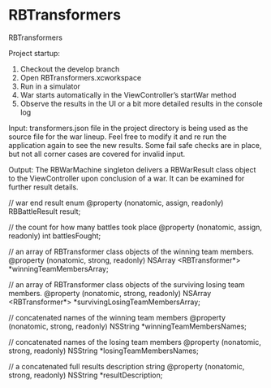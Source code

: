 # RBTransformers
RBTransformers

Project startup:
1. Checkout the develop branch
2. Open RBTransformers.xcworkspace
3. Run in a simulator
4. War starts automatically in the ViewController’s startWar method
5. Observe the results in the UI or a bit more detailed results in the console log


Input: 
transformers.json file in the project directory is being used as the source file for the war lineup. Feel free to modify it and re run the application again to see the new results.
Some fail safe checks are in place, but not all corner cases are covered for invalid input.


Output:
The RBWarMachine singleton delivers a RBWarResult class object to the ViewController upon conclusion of a war. It can be examined for further result details.

// war end result enum
@property (nonatomic, assign, readonly) RBBattleResult result;

// the count for how many battles took place
@property (nonatomic, assign, readonly) int battlesFought;

// an array of RBTransformer class objects of the winning team members.
@property (nonatomic, strong, readonly) NSArray <RBTransformer*> *winningTeamMembersArray;

// an array of RBTransformer class objects of the surviving losing team members.
@property (nonatomic, strong, readonly) NSArray <RBTransformer*> *survivingLosingTeamMembersArray;

// concatenated names of the winning team members
@property (nonatomic, strong, readonly) NSString *winningTeamMembersNames;

// concatenated names of the losing team members
@property (nonatomic, strong, readonly) NSString *losingTeamMembersNames;

// a concatenated full results description string
@property (nonatomic, strong, readonly) NSString *resultDescription;

